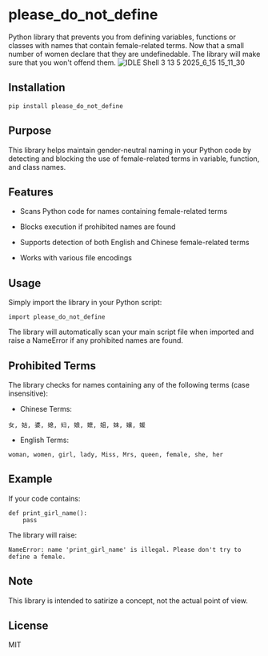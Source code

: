 # please_do_not_define
Python library that prevents you from defining variables, functions or classes with names that contain female-related terms.
Now that a small number of women declare that they are undefinedable. The library will make sure that you won't offend them.
![IDLE Shell 3 13 5 2025_6_15 15_11_30](https://github.com/user-attachments/assets/84e97919-4842-4b3c-a809-8f32f9e2aa86)


## Installation

`pip install please_do_not_define`

## Purpose

This library helps maintain gender-neutral naming in your Python code by detecting and blocking the use of female-related terms in variable, function, and class names.

## Features
- Scans Python code for names containing female-related terms

- Blocks execution if prohibited names are found

- Supports detection of both English and Chinese female-related terms

- Works with various file encodings

## Usage

Simply import the library in your Python script:

`import please_do_not_define`

The library will automatically scan your main script file when imported and raise a NameError if any prohibited names are found.

## Prohibited Terms

The library checks for names containing any of the following terms (case insensitive):

- Chinese Terms:

`女, 姑, 婆, 媳, 妇, 娘, 嬷, 姐, 妹, 嬢, 媛`

- English Terms:

`woman, women, girl, lady, Miss, Mrs, queen, female, she, her`

## Example

If your code contains:
```
def print_girl_name():
    pass
```

The library will raise:

`NameError: name 'print_girl_name' is illegal. Please don't try to define a female.`

## Note

This library is intended to satirize a concept, not the actual point of view.

## License

MIT
